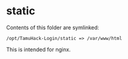 static
======

Contents of this folder are symlinked:

`/opt/TamuHack-Login/static => /var/www/html`

This is intended for nginx.
